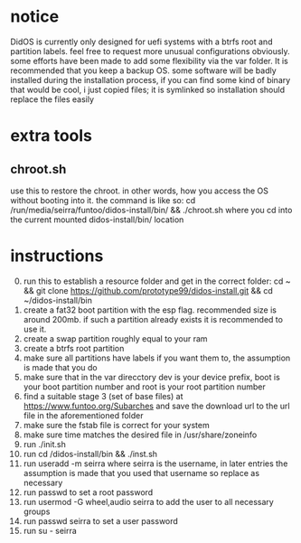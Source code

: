 # notice
DidOS is currently only designed for uefi systems with a btrfs root and partition labels. feel free to request more unusual configurations obviously. some efforts have been made to add some flexibility via the var folder. It is recommended that you keep a backup OS. some software will be badly installed during the installation process, if you can find some kind of binary that would be cool, i just copied files; it is symlinked so installation should replace the files easily
# extra tools
## chroot.sh
use this to restore the chroot. in other words, how you access the OS without booting into it. the command is like so:
cd /run/media/seirra/funtoo/didos-install/bin/ && ./chroot.sh
where you cd into the current mounted didos-install/bin/ location
# instructions
0. run this to establish a resource folder and get in the correct folder: cd ~ && git clone https://github.com/prototype99/didos-install.git && cd ~/didos-install/bin
1. create a fat32 boot partition with the esp flag. recommended size is around 200mb. if such a partition already exists it is recommended to use it.
2. create a swap partition roughly equal to your ram
3. create a btrfs root partition
4. make sure all partitions have labels if you want them to, the assumption is made that you do
5. make sure that in the var direcctory dev is your device prefix, boot is your boot partition number and root is your root partition number
6. find a suitable stage 3 (set of base files) at https://www.funtoo.org/Subarches and save the download url to the url file in the aforementioned folder
7. make sure the fstab file is correct for your system
8. make sure time matches the desired file in /usr/share/zoneinfo
9. run ./init.sh
10. run cd /didos-install/bin && ./inst.sh
11. run useradd -m seirra where seirra is the username, in later entries the assumption is made that you used that username so replace as necessary
12. run passwd to set a root password
13. run usermod -G wheel,audio seirra to add the user to all necessary groups
14. run passwd seirra to set a user password
15. run su - seirra